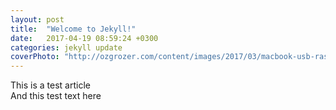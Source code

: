 ```yaml
---
layout: post
title:  "Welcome to Jekyll!"
date:   2017-04-19 08:59:24 +0300
categories: jekyll update
coverPhoto: "http://ozgrozer.com/content/images/2017/03/macbook-usb-raspberry-pi-zero-wireless.png"
---
```

This is a test article  
And this test text here  


